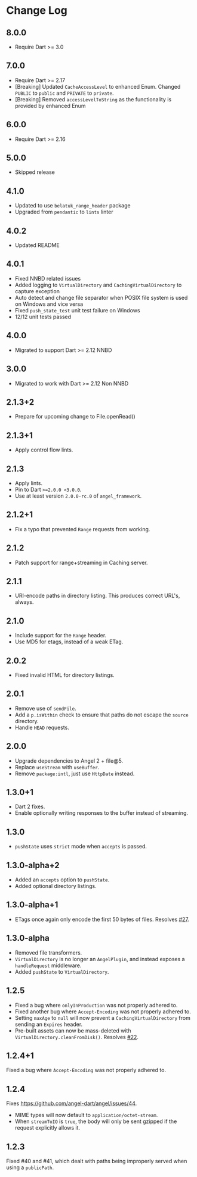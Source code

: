 # Change Log

## 8.0.0

* Require Dart >= 3.0

## 7.0.0

* Require Dart >= 2.17
* [Breaking] Updated `CacheAccessLevel` to enhanced Enum. Changed `PUBLIC` to `public` and `PRIVATE` to `private`.
* [Breaking] Removed `accessLevelToString` as the functionality is provided by enhanced Enum

## 6.0.0

* Require Dart >= 2.16

## 5.0.0

* Skipped release

## 4.1.0

* Updated to use `belatuk_range_header` package
* Upgraded from `pendantic` to `lints` linter

## 4.0.2

* Updated README

## 4.0.1

* Fixed NNBD related issues
* Added logging to `VirtualDirectory` and `CachingVirtualDirectory` to capture exception
* Auto detect and change file separator when POSIX file system is used on Windows and vice versa
* Fixed `push_state_test` unit test failure on Windows
* 12/12 unit tests passed

## 4.0.0

* Migrated to support Dart >= 2.12 NNBD

## 3.0.0

* Migrated to work with Dart >= 2.12 Non NNBD

## 2.1.3+2

* Prepare for upcoming change to File.openRead()

## 2.1.3+1

* Apply control flow lints.

## 2.1.3

* Apply lints.
* Pin to Dart `>=2.0.0 <3.0.0`.
* Use at least version `2.0.0-rc.0` of `angel_framework`.

## 2.1.2+1

* Fix a typo that prevented `Range` requests from working.

## 2.1.2

* Patch support for range+streaming in Caching server.

## 2.1.1

* URI-encode paths in directory listing. This produces correct URL's, always.

## 2.1.0

* Include support for the `Range` header.
* Use MD5 for etags, instead of a weak ETag.

## 2.0.2

* Fixed invalid HTML for directory listings.

## 2.0.1

* Remove use of `sendFile`.
* Add a `p.isWithin` check to ensure that paths do not escape the `source` directory.
* Handle `HEAD` requests.

## 2.0.0

* Upgrade dependencies to Angel 2 + file@5.
* Replace `useStream` with `useBuffer`.
* Remove `package:intl`, just use `HttpDate` instead.

## 1.3.0+1

* Dart 2 fixes.
* Enable optionally writing responses to the buffer instead of streaming.

## 1.3.0

* `pushState` uses `strict` mode when `accepts` is passed.

## 1.3.0-alpha+2

* Added an `accepts` option to `pushState`.
* Added optional directory listings.

## 1.3.0-alpha+1

* ETags once again only encode the first 50 bytes of files. Resolves [#27](https://github.com/angel-dart/static/issues/27).

## 1.3.0-alpha

* Removed file transformers.
* `VirtualDirectory` is no longer an `AngelPlugin`, and instead exposes a `handleRequest` middleware.
* Added `pushState` to `VirtualDirectory`.

## 1.2.5

* Fixed a bug where `onlyInProduction` was not properly adhered to.
* Fixed another bug where `Accept-Encoding` was not properly adhered to.
* Setting `maxAge` to `null` will now prevent a `CachingVirtualDirectory` from sending an `Expires` header.
* Pre-built assets can now be mass-deleted with `VirtualDirectory.cleanFromDisk()`.
Resolves [#22](https://github.com/angel-dart/static/issues/22).

## 1.2.4+1

Fixed a bug where `Accept-Encoding` was not properly adhered to.

## 1.2.4

Fixes <https://github.com/angel-dart/angel/issues/44>.

* MIME types will now default to `application/octet-stream`.
* When `streamToIO` is `true`, the body will only be sent gzipped if the request explicitly allows it.

## 1.2.3

Fixed #40 and #41, which dealt with paths being improperly served when using a
`publicPath`.
